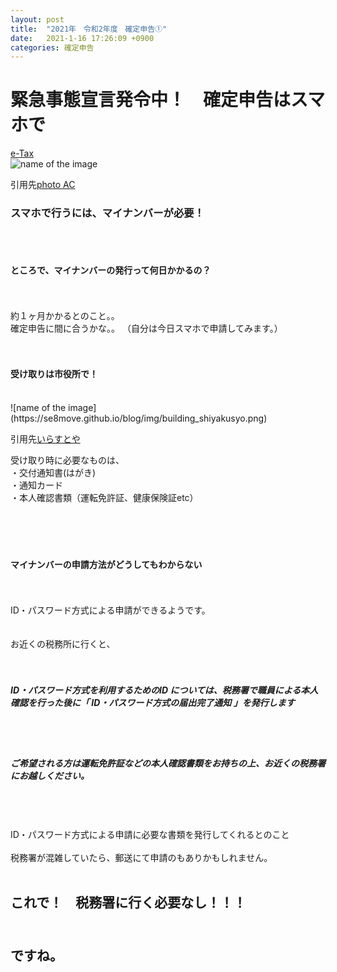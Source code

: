 ```yaml
---
layout: post
title:  "2021年　令和2年度　確定申告①"
date:   2021-1-16 17:26:09 +0900
categories: 確定申告
---
```


<h1>緊急事態宣言発令中！　確定申告はスマホで</h1>

[e-Tax](https://www.keisan.nta.go.jp/kyoutu/ky/sm/top#bsctrl)<br>
![name of the image](https://se8move.github.io/blog/img/389479_m.jpg)



引用先[photo AC](https://www.photo-ac.com/main/detail/389479?title=%E3%82%B9%E3%83%9E%E3%83%9B%E6%93%8D%E4%BD%9C&searchId=2482663645)

<h3>スマホで行うには、マイナンバーが必要！
</h3>
<br>
<br>
<h4>ところで、マイナンバーの発行って何日かかるの？</h4>
<br>
<br>
約１ヶ月かかるとのこと。。<br>確定申告に間に合うかな。。
（自分は今日スマホで申請してみます。）<br>
<br>
<br>
<h4>受け取りは市役所で！</h4>
<br>
![name of the image](https://se8move.github.io/blog/img/building_shiyakusyo.png)

引用先[いらすとや](https://www.irasutoya.com/2015/03/blog-post_563.html)

受け取り時に必要なものは、<br>
・交付通知書(はがき)<br>
・通知カード<br>
・本人確認書類（運転免許証、健康保険証etc）<br>
<br>
<br>
<br>
<br>
<h4>マイナンバーの申請方法がどうしてもわからない</h4>
<br>
<br>
ID・パスワード方式による申請ができるようです。<br>
<br>
<br>
お近くの税務所に行くと、<br>
<br>
<br>
<h5>ID・パスワード方式を利用するためのID については、税務署で職員による本人確認を行った後に「 ID・パスワード方式の届出完了通知 」を発行します</h5><br>
<br>
<h5>ご希望される方は運転免許証などの本人確認書類をお持ちの上、お近くの税務署にお越しください。</h5>
<br>
<br>
<br>
ID・パスワード方式による申請に必要な書類を発行してくれるとのこと
<br>
<br>
税務署が混雑していたら、郵送にて申請のもありかもしれません。
<br>
<br>
<h2>これで！　税務署に行く必要なし！！！<h2><br>
    ですね。
